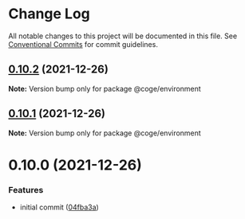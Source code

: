 # Change Log

All notable changes to this project will be documented in this file.
See [Conventional Commits](https://conventionalcommits.org) for commit guidelines.

## [0.10.2](https://github.com/cogejs/coge/compare/@coge/environment@0.10.1...@coge/environment@0.10.2) (2021-12-26)

**Note:** Version bump only for package @coge/environment





## [0.10.1](https://github.com/cogejs/coge/compare/@coge/environment@0.10.0...@coge/environment@0.10.1) (2021-12-26)

**Note:** Version bump only for package @coge/environment





# 0.10.0 (2021-12-26)


### Features

* initial commit ([04fba3a](https://github.com/cogejs/coge/commit/04fba3a3f5c8c7544243aeffbf933bb0dc4330b6))
